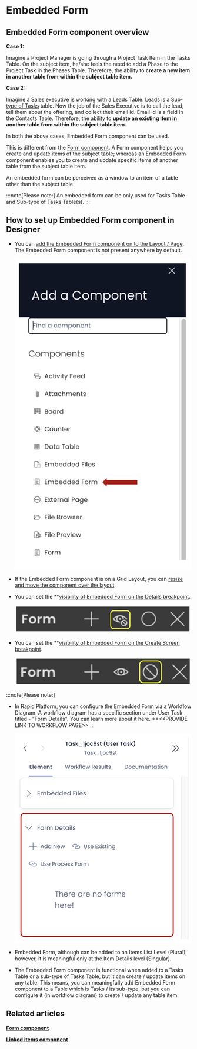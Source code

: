 # Embedded Form

## Embedded Form component overview

**Case 1:**

Imagine a Project Manager is going through a Project Task Item in the Tasks Table. On the subject item, he/she feels the need to add a Phase to the Project Task in the Phases Table. Therefore, the ability to **create a new item in another table from within the subject table item.**

**Case 2:**

Imagine a Sales executive is working with a Leads Table. Leads is a [Sub-type of Tasks](</docs/Rapid/3-User Manual/glossary/glossary.md#inherit-tables> "Inherit Table / Sub-Type Of") table. Now the job of the Sales Executive is to call the lead, tell them about the offering, and collect their email id. Email id is a field in the Contacts Table. Therefore, the ability to **update an existing item in another table from within the subject table item.**

In both the above cases, Embedded Form component can be used.

This is different from the [Form component](/docs/Rapid/4-Keyper%20Manual/2-Designer/2-Pages/3-Components/form/form.md "What is a Form Component on a Layout / Page?"). A Form component helps you create and update items of the subject table; whereas an Embedded Form component enables you to create and update specific items of another table from the subject table item.

An embedded form can be perceived as a window to an item of a table other than the subject table.

:::note[Please note:]
An embedded form can be only used for Tasks Table and Sub-type of Tasks Table(s).
:::

## How to set up Embedded Form component in Designer

- You can [add the Embedded Form component on to the Layout / Page](/docs/Rapid/4-Keyper%20Manual/2-Designer/2-Pages/5-how-to-guides/how-to-add-a-component/how-to-add-a-component.md "How to add a component to a Layout / Page?"). The Embedded Form component is not present anywhere by default. 

    ![Components list](<Components list.png>)

- If the Embedded Form component is on a Grid Layout, you can [resize and move the component over the layout](/docs/Rapid/4-Keyper%20Manual/2-Designer/2-Pages/5-how-to-guides/how-to-arrange-a-component-on-a-grid/how-to-arrange-a-component-on-a-grid.md "How to arrange a component on Grid layout?").

- You can set the **[visibility of Embedded Form on the Details breakpoint](/docs/Rapid/4-Keyper%20Manual/2-Designer/2-Pages/5-how-to-guides/how-to-hide-components-on-breakpoints/how-to-hide-components-on-breakpoints.md "How to set a component to be visible / hidden on 'Item Details' and 'Create' breakpoints?").   

    ![Visibility toggle](<../Visiblity toggle.png>)
- You can set the **[visibility of Embedded Form on the Create Screen breakpoint](/docs/Rapid/4-Keyper%20Manual/2-Designer/2-Pages/5-how-to-guides/how-to-hide-components-on-breakpoints/how-to-hide-components-on-breakpoints.md "How to set a component to be visible / hidden on 'Item Details' and 'Create' breakpoints?"). 

    ![Display toggle](<../Display toggle.png>)

:::note[Please note:]

- In Rapid Platform, you can configure the Embedded Form via a Workflow Diagram. A workflow diagram has a specific section under User Task titled - "Form Details". You can learn more about it here. **&lt;&lt;PROVIDE LINK TO WORKFLOW PAGE&gt;&gt; 
:::

    ![Embedded form in workflow configuration](<Embedded form in workflow configuration.png>)

- Embedded Form, although can be added to an Items List Level (Plural), however, it is meaningful only at the Item Details level (Singular).

- The Embedded Form component is functional when added to a Tasks Table or a sub-type of Tasks Table, but it can create / update items on any table. This means, you can meaningfully add Embedded Form component to a Table which is Tasks / its sub-type, but you can configure it (in workflow diagram) to create / update any table item.

## Related articles

[**Form component**](/docs/Rapid/4-Keyper%20Manual/2-Designer/2-Pages/3-Components/form/form.md "What is a Form Component on a Layout / Page?")

[**Linked Items component**](/docs/Rapid/4-Keyper%20Manual/2-Designer/2-Pages/3-Components/linked-items/linked-items.md "What is a Linked Items component on a Layout / Page?")
